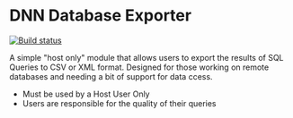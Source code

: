 # DNN Database Exporter

[![Build status](https://ci.appveyor.com/api/projects/status/rarsvu4ji7xvl2v8?svg=true)](https://ci.appveyor.com/project/IowaComputerGurus/dnn-dbexporter)

A simple "host only" module that allows users to export the results of SQL Queries to CSV or XML format.  Designed for those working on remote databases and needing a bit of support for data ccess.

* Must be used by a Host User Only
* Users are responsible for the quality of their queries
